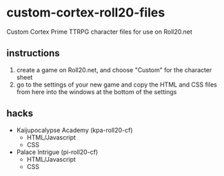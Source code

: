 # custom-cortex-roll20-files
Custom Cortex Prime TTRPG character files for use on Roll20.net

## instructions
1. create a game on Roll20.net, and choose "Custom" for the character sheet
2. go to the settings of your new game and copy the HTML and CSS files from here into the windows at the bottom of the settings

## hacks
- Kaijupocalypse Academy (kpa-roll20-cf)
  - HTML/Javascript
  - CSS
- Palace Intrigue (pi-roll20-cf)
  - HTML/Javascript
  - CSS
